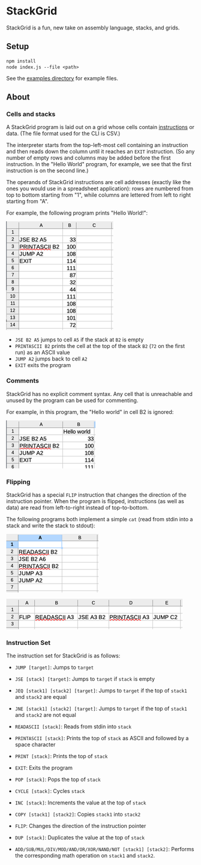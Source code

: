 # StackGrid

StackGrid is a fun, new take on assembly language, stacks, and grids.

## Setup

```shell
npm install
node index.js --file <path>
```

See the [examples directory](./examples/) for example files.

## About

### Cells and stacks

A StackGrid program is laid out on a grid whose cells contain [instructions](#instruction-set) or data. (The file format used for the CLI is CSV.)

The interpreter starts from the top-left-most cell containing an instruction and then reads down the column until it reaches an `EXIT` instruction. (So any number of empty rows and columns may be added before the first instruction. In the "Hello World" program, for example, we see that the first instruction is on the second line.)

The operands of StackGrid instructions are cell addresses (exactly like the ones you would use in a spreadsheet application): rows are numbered from top to bottom starting from "1", while columns are lettered from left to right starting from "A".

For example, the following program prints "Hello World!":

![hello world](./examples/hello-world.png)

- `JSE B2 A5` jumps to cell `A5` if the stack at `B2` is empty
- `PRINTASCII B2` prints the cell at the top of the stack `B2` (`72` on the first run) as an ASCII value
- `JUMP A2` jumps back to cell `A2`
- `EXIT` exits the program

### Comments

StackGrid has no explicit comment syntax. Any cell that is unreachable and unused by the program can be used for commenting.

For example, in this program, the "Hello world" in cell B2 is ignored:

![hello-world-comment](examples/hello-world-comment.png)

### Flipping

StackGrid has a special `FLIP` instruction that changes the direction of the instruction pointer. When the program is flipped, instructions (as well as data) are read from left-to-right instead of top-to-bottom.

The following programs both implement a simple `cat` (read from stdin into a stack and write the stack to stdout):

![cat](examples/cat.png)

![cat-flipped](examples/cat-flipped.png)

### Instruction Set

The instruction set for StackGrid is as follows:

- `JUMP [target]`: Jumps to `target`

- `JSE [stack] [target]`: Jumps to `target` if `stack` is empty

- `JEQ [stack1] [stack2] [target]`: Jumps to `target` if the top of `stack1` and `stack2` are equal

- `JNE [stack1] [stack2] [target]`: Jumps to `target` if the top of `stack1` and `stack2` are not equal

- `READASCII [stack]`: Reads from stdin into `stack`

- `PRINTASCII [stack]`: Prints the top of `stack` as ASCII and followed by a space character

- `PRINT [stack]`: Prints the top of `stack`

- `EXIT`: Exits the program

- `POP [stack]`: Pops the top of `stack`

- `CYCLE [stack]`: Cycles `stack`

- `INC [stack]`: Increments the value at the top of `stack`

- `COPY [stack1] [stack2]`: Copies `stack1` into `stack2`

- `FLIP`: Changes the direction of the instruction pointer

- `DUP [stack]`: Duplicates the value at the top of `stack`

- `ADD/SUB/MUL/DIV/MOD/AND/OR/XOR/NAND/NOT [stack1] [stack2]`: Performs the corresponding math operation on `stack1` and `stack2`.
